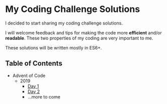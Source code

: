 # My Coding Challenge Solutions

I decided to start sharing my coding challenge solutions.

I will welcome feedback and tips for making the code more **efficient** and/or **readable**. These two properties of my coding are very important to me.

These solutions will be written mostly in ES6+.

## Table of Contents

* Advent of Code
  * 2019
    * [Day 1](https://github.com/farhanjiwani/coding-challenges/tree/master/advent-of-code/2019/01)
    * [Day 2](https://github.com/farhanjiwani/coding-challenges/tree/master/advent-of-code/2019/02)
    * ...more to come
